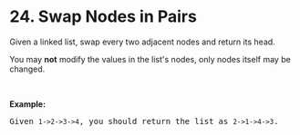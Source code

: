 <h1>24. Swap Nodes in Pairs</h1>
<div><p>Given a&nbsp;linked list, swap every two adjacent nodes and return its head.</p>

<p>You may <strong>not</strong> modify the values in the list's nodes, only nodes itself may be changed.</p>

<p>&nbsp;</p>

<p><strong>Example:</strong></p>

<pre>Given <code>1-&gt;2-&gt;3-&gt;4</code>, you should return the list as <code>2-&gt;1-&gt;4-&gt;3</code>.
</pre>
</div>